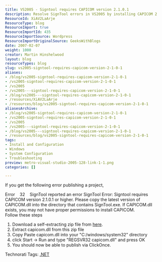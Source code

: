 ```yaml
---
title: VS2005 - Signtool requires CAPICOM version 2.1.0.1
description: Resolve SignTool errors in VS2005 by installing CAPICOM 2.1.0.1. Follow our step-by-step guide to ensure smooth project publishing with ClickOnce.
ResourceId: XiAV2LaArje
ResourceType: blog
ResourceImport: true
ResourceImportId: 435
ResourceImportSource: Wordpress
ResourceImportOriginalSource: GeeksWithBlogs
date: 2007-02-07
weight: 1000
creator: Martin Hinshelwood
layout: blog
resourceTypes: blog
slug: vs2005-signtool-requires-capicom-version-2-1-0-1
aliases:
- /blog/vs2005-signtool-requires-capicom-version-2-1-0-1
- /vs2005-signtool-requires-capicom-version-2-1-0-1
- /vs2005
- /vs2005---signtool-requires-capicom-version-2-1-0-1
- /blog/vs2005---signtool-requires-capicom-version-2-1-0-1
- /resources/XiAV2LaArje
- /resources/blog/vs2005-signtool-requires-capicom-version-2-1-0-1
aliasesArchive:
- /blog/vs2005-signtool-requires-capicom-version-2-1-0-1
- /vs2005-signtool-requires-capicom-version-2-1-0-1
- /vs2005
- /vs2005---signtool-requires-capicom-version-2-1-0-1
- /blog/vs2005---signtool-requires-capicom-version-2-1-0-1
- /resources/blog/vs2005-signtool-requires-capicom-version-2-1-0-1
tags:
- Install and Configuration
- Windows
- System Configuration
- Troubleshooting
preview: metro-visual-studio-2005-128-link-1-1.png
categories: []

---
```

If you get the following error publishing a project,

Error    32    SignTool reported an error SignTool Error: Signtool requires CAPICOM version 2.1.0.1 or higher. Please copy the latest version of CAPICOM.dll into the directory that contains SignTool.exe. If CAPICOM.dll exists, you may not have proper permissions to install CAPICOM.  
Follow these steps

1. Download a self-extracting zip file from [here](http://www.microsoft.com/downloads/details.aspx?FamilyID=860ee43a-a843-462f-abb5-ff88ea5896f6&DisplayLang=en).
2. Extract capicom.dll from this zip file
3. Copy Paste capicom.dll into your "C:/windows/system32" directory
4. click Start -> Run and type "REGSVR32 capicom.dll" and press OK
5. You should now be able to publish via ClickOnce.

Technorati Tags: [.NET](http://technorati.com/tags/.NET)

